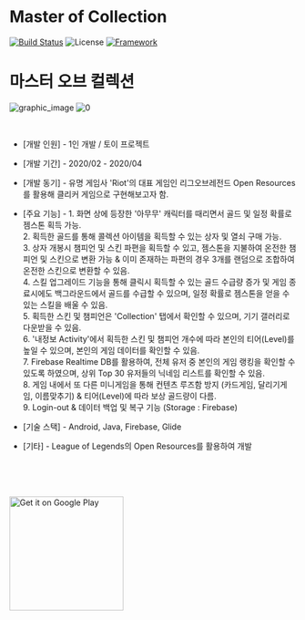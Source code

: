# Master of Collection

[![Build Status](https://img.shields.io/badge/build-completed-success)](https://github.com/tmdgh1592/Android-Master-of-Collection/)
![License](https://img.shields.io/apm/l/vim-mode?color=yellowgreen)
[![Framework](https://img.shields.io/badge/framework-android-green)](https://developer.android.com/)

# 마스터 오브 컬렉션


![graphic_image](https://user-images.githubusercontent.com/56534241/140677892-9b831277-f10c-4ca1-b5d3-8d55a7b0c500.png)
![0](https://user-images.githubusercontent.com/56534241/140677786-26150ac2-5bfa-413a-8887-dad01ea5c250.png)


<br/>

+ [개발 인원] - 1인 개발 / 토이 프로젝트

+ [개발 기간] - 2020/02 - 2020/04

+ [개발 동기] - 유명 게임사 'Riot'의 대표 게임인 리그오브레전드 Open Resources를 활용해 클리커 게임으로 구현해보고자 함.


+ [주요 기능] - 1. 화면 상에 등장한 '아무무' 캐릭터를 때리면서 골드 및 일정 확률로 젬스톤 획득 가능.<br/>
               2. 획득한 골드를 통해 콜렉션 아이템을 획득할 수 있는 상자 및 열쇠 구매 가능.<br/>
               3. 상자 개봉시 챔피언 및 스킨 파편을 획득할 수 있고, 젬스톤을 지불하여 온전한 챔피언 및 스킨으로 변환 가능 & 이미 존재하는 파편의 경우 3개를 랜덤으로 조합하여 온전한 스킨으로 변환할 수 있음.<br/>
               4. 스킬 업그레이드 기능을 통해 클릭시 획득할 수 있는 골드 수급량 증가 및 게임 종료시에도 백그라운드에서 골드를 수급할 수 있으며, 일정 확률로 젬스톤을 얻을 수 있는 스킬을 배울 수 있음.<br/>
               5. 획득한 스킨 및 챔피언은 'Collection' 탭에서 확인할 수 있으며, 기기 갤러리로 다운받을 수 있음.<br/>
               6. '내정보 Activity'에서 획득한 스킨 및 챔피언 개수에 따라 본인의 티어(Level)를 높일 수 있으며, 본인의 게임 데이터를 확인할 수 있음.<br/>
               7. Firebase Realtime DB를 활용하여, 전체 유저 중 본인의 게임 랭킹을 확인할 수 있도록 하였으며, 상위 Top 30 유저들의 닉네임 리스트를 확인할 수 있음.<br/>
               8. 게임 내에서 또 다른 미니게임을 통해 컨텐츠 루즈함 방지 (카드게임, 달리기게임, 이름맞추기) & 티어(Level)에 따라 보상 골드량이 다름.<br/>
               9. Login-out & 데이터 백업 및 복구 기능 (Storage : Firebase)<br/>


+ [기술 스택] - Android, Java, Firebase, Glide

+ [기타] - League of Legends의 Open Resources를 활용하여 개발

<br/>
<br/>
<br/>

<a href="https://play.google.com/store/apps/details?id=com.app.buna.boxsimulatorforlol"><img alt="Get it on Google Play" src="https://play.google.com/intl/en_us/badges/images/generic/en_badge_web_generic.png" width="200px"/></a>
